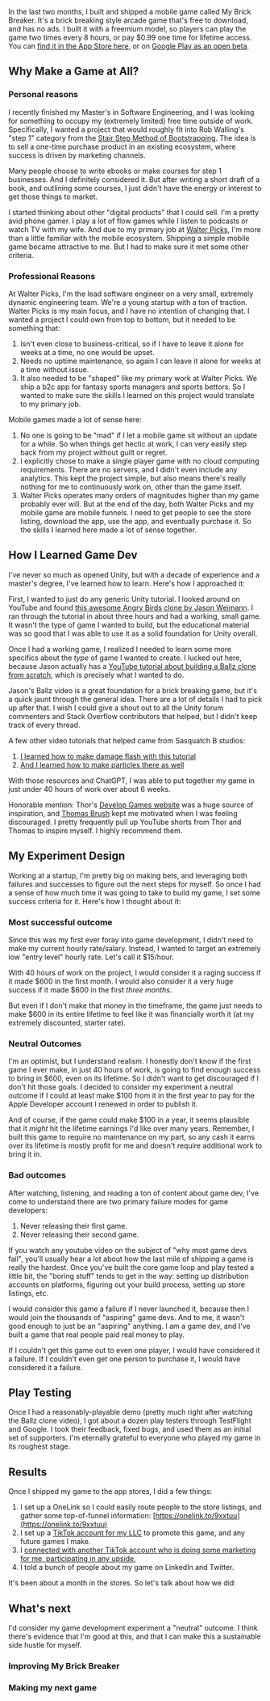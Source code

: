 In the last two months, I built and shipped a mobile game called My Brick Breaker. It's a brick breaking style arcade game that's free to download, and has no ads. I built it with a freemium model, so players can play the game two times every 8 hours, or pay $0.99 one time for lifetime access. You can [find it in the App Store here](https://apps.apple.com/us/app/my-brick-breaker/id6502668210?platform=iphone), or on [Google Play as an open beta](https://play.google.com/store/apps/details?id=com.coolsoftware.bestbrickbreaker).

## Why Make a Game at All?

### Personal reasons

I recently finished my Master's in Software Engineering, and I was looking for something to occupy my (extremely limited) free time outside of work. Specifically, I wanted a project that would roughly fit into Rob Walling's "step 1" category from the [Stair Step Method of Bootstrapping](https://robwalling.com/2015/03/26/the-stair-step-method-of-bootstrapping/). The idea is to sell a one-time purchase product in an existing ecosystem, where success is driven by marketing channels.

Many people choose to write ebooks or make courses for step 1 businesses. And I definitely considered it. But after writing a short draft of a book, and outlining some courses, I just didn't have the energy or interest to get those things to market.

I started thinking about other "digital products" that I could sell. I'm a pretty avid phone gamer. I play a lot of flow games while I listen to podcasts or watch TV with my wife. And due to my primary job at [Walter Picks](https://www.walterpicks.com/), I'm more than a little familiar with the mobile ecosystem. Shipping a simple mobile game became attractive to me. But I had to make sure it met some other criteria.

### Professional Reasons

At Walter Picks, I'm the lead software engineer on a very small, extremely dynamic engineering team. We're a young startup with a ton of traction. Walter Picks is my main focus, and I have no intention of changing that. I wanted a project I could own from top to bottom, but it needed to be something that:

1. Isn't even close to business-critical, so if I have to leave it alone for weeks at a time, no one would be upset.
2. Needs no uptime maintenance, so again I can leave it alone for weeks at a time without issue.
3. It also needed to be "shaped" like my primary work at Walter Picks. We ship a b2c app for fantasy sports managers and sports bettors. So I wanted to make sure the skills I learned on this project would translate to my primary job.

Mobile games made a lot of sense here:

1. No one is going to be "mad" if I let a mobile game sit without an update for a while. So when things get hectic at work, I can very easily step back from my project without guilt or regret.
2. I explicitly chose to make a single player game with no cloud computing requirements. There are no servers, and I didn't even include any analytics. This kept the project simple, but also means there's really nothing for me to continuously work on, other than the game itself.
3. Walter Picks operates many orders of magnitudes higher than my game probably ever will. But at the end of the day, both Walter Picks and my mobile game are mobile funnels. I need to get people to see the store listing, download the app, use the app, and eventually purchase it. So the skills I learned here made a lot of sense together.

## How I Learned Game Dev

I've never so much as opened Unity, but with a decade of experience and a master's degree, I've learned how to learn. Here's how I approached it:

First, I wanted to just do any generic Unity tutorial. I looked around on YouTube and found [this awesome Angry Birds clone by Jason Weimann](https://www.youtube.com/watch?v=HAvfA1F3qTo&t=6629s). I ran through the tutorial in about three hours and had a working, small game. It wasn't the type of game I wanted to build, but the educational material was so good that I was able to use it as a solid foundation for Unity overall.

Once I had a working game, I realized I needed to learn some more specifics about the *type* of game I wanted to create. I lucked out here, because Jason actually has a [YouTube tutorial about building a Ballz clone from scratch](https://www.youtube.com/watch?v=DvrANfzvtyI), which is precisely what I wanted to do.

Jason's Ballz video is a great foundation for a brick breaking game, but it's a quick jaunt through the general idea. There are a lot of details I had to pick up after that. I wish I could give a shout out to all the Unity forum commenters and Stack Overflow contributors that helped, but I didn't keep track of every thread.

A few other video tutorials that helped came from Sasquatch B studios:

1. [I learned how to make damage flash with this tutorial](https://www.youtube.com/watch?v=rq6yGh-piIU)
2. [And I learned how to make particles there as well](https://www.youtube.com/watch?v=0HKSvT2gcuk)

With those resources and ChatGPT, I was able to put together my game in just under 40 hours of work over about 6 weeks.

Honorable mention: Thor's [Develop Games website](https://www.develop.games/) was a huge source of inspiration, and [Thomas Brush](https://www.youtube.com/@thomasbrush) kept me motivated when I was feeling discouraged. I pretty frequently pull up YouTube shorts from Thor and Thomas to inspire myself. I highly recommend them.

## My Experiment Design

Working at a startup, I'm pretty big on making bets, and leveraging both failures and successes to figure out the next steps for myself. So once I had a sense of how much time it was going to take to build my game, I set some success criteria for it. Here's how I thought about it:

### Most successful outcome

Since this was my first ever foray into game development, I didn't need to make my current hourly rate/salary. Instead, I wanted to target an extremely low "entry level" hourly rate. Let's call it $15/hour.

With 40 hours of work on the project, I would consider it a raging success if it made $600 in the first month. I would also consider it a very huge success if it made $600 in the first *three months*.

But even if I don't make that money in the timeframe, the game just needs to make $600 in its entire lifetime to feel like it was financially worth it (at my extremely discounted, starter rate).

### Neutral Outcomes

I'm an optimist, but I understand realism. I honestly don't know if the first game I ever make, in just 40 hours of work, is going to find enough success to bring in $600, even on its lifetime. So I didn't want to get discouraged if I don't hit those goals. I decided to consider my experiment a neutral outcome if I could at least make $100 from it in the first year to pay for the Apple Developer account I renewed in order to publish it.

And of course, if the game could make $100 in a year, it seems plausible that it *might* hit the lifetime earnings I'd like over many years. Remember, I built this game to require no maintenance on my part, so any cash it earns over its lifetime is mostly profit for me and doesn't require additional work to bring it in.


### Bad outcomes

After watching, listening, and reading a ton of content about game dev, I've come to understand there are two primary failure modes for game developers:

1. Never releasing their first game.
2. Never releasing their second game.

If you watch any youtube video on the subject of "why most game devs fail", you'll usually hear a lot about how the last mile of shipping a game is really the hardest. Once you've built the core game loop and play tested a little bit, the "boring stuff" tends to get in the way: setting up distribution accounts on platforms, figuring out your build process, setting up store listings, etc.

I would consider this game a failure if I never launched it, because then I would join the thousands of "aspiring" game devs. And to me, it wasn't good enough to just be an "aspiring" anything. I am a game dev, and I've built a game that real people paid real money to play.

If I couldn't get this game out to even one player, I would have considered it a failure. If I couldn't even get one person to purchase it, I would have considered it a failure.

## Play Testing

Once I had a reasonably-playable demo (pretty much right after watching the Ballz clone video), I got about a dozen play testers through TestFlight and Google. I took their feedback, fixed bugs, and used them as an initial set of supporters. I'm eternally grateful to everyone who played my game in its roughest stage.

## Results

Once I shipped my game to the app stores, I did a few things: 

1. I set up a OneLink so I could easily route people to the store listings, and gather some top-of-funnel information: [https://onelink.to/9xxtuu](https://onelink.to/9xxtuu)
2. I set up a [TikTok account for my LLC](https://www.tiktok.com/@coolsoftwaregames) to promote this game, and any future games I make.
3. I [connected with another TikTok account who is doing some marketing for me, participating in any upside](),
4. I told a bunch of people about my game on LinkedIn and Twitter.

It's been about a month in the stores. So let's talk about how we did:


## What's next

I'd consider my game development experiment a "neutral" outcome. I think there's evidence that I'm good at this, and that I can make this a sustainable side hustle for myself.

### Improving My Brick Breaker



### Making my next game

